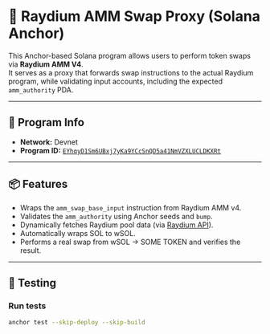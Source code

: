 # 🔄 Raydium AMM Swap Proxy (Solana Anchor)

This Anchor-based Solana program allows users to perform token swaps via **Raydium AMM V4**.  
It serves as a proxy that forwards swap instructions to the actual Raydium program, while validating input accounts, including the expected `amm_authority` PDA.

---

## 📌 Program Info

- **Network:** Devnet
- **Program ID:** [`EYhqyD1Sm6UBxj7yKa9YCcSnQD5a41NmVZXLUCLDKXRt`](https://solscan.io/account/EYhqyD1Sm6UBxj7yKa9YCcSnQD5a41NmVZXLUCLDKXRt?cluster=devnet)

---

## 📦 Features

- Wraps the `amm_swap_base_input` instruction from Raydium AMM v4.
- Validates the `amm_authority` using Anchor seeds and `bump`.
- Dynamically fetches Raydium pool data (via [Raydium API](https://api-v3-devnet.raydium.io/)).
- Automatically wraps SOL to wSOL.
- Performs a real swap from wSOL → SOME TOKEN and verifies the result.

---

## 🧪 Testing

### Run tests

```bash
anchor test --skip-deploy --skip-build
